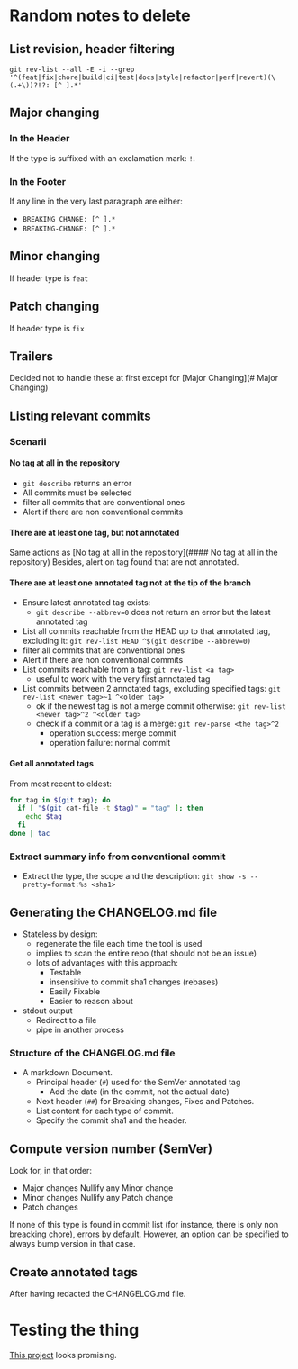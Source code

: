 # Random notes to delete

## List revision, header filtering

`git rev-list --all -E -i --grep '^(feat|fix|chore|build|ci|test|docs|style|refactor|perf|revert)(\(.+\))?!?: [^ ].*'`

## Major changing

### In the Header

If the type is suffixed with an exclamation mark: `!`.

### In the Footer

If any line in the very last paragraph are either:

- `BREAKING CHANGE: [^ ].*`
- `BREAKING-CHANGE: [^ ].*`

## Minor changing

If header type is `feat`

## Patch changing

If header type is `fix`

## Trailers

Decided not to handle these at first except for [Major Changing](# Major Changing)

## Listing relevant commits

### Scenarii

#### No tag at all in the repository

- `git describe` returns an error
- All commits must be selected
- filter all commits that are conventional ones
- Alert if there are non conventional commits

#### There are at least one tag, but not annotated

Same actions as [No tag at all in the repository](#### No tag at all in the repository)
Besides, alert on tag found that are not annotated.

#### There are at least one annotated tag not at the tip of the branch

- Ensure latest annotated tag exists:
  - `git describe --abbrev=0` does not return an error but the latest annotated
    tag
- List all commits reachable from the HEAD up to that annotated tag, excluding
  it:
  `git rev-list HEAD ^$(git describe --abbrev=0)`
- filter all commits that are conventional ones
- Alert if there are non conventional commits
- List commits reachable from a tag:
  `git rev-list <a tag>`
  - useful to work with the very first annotated tag
- List commits between 2 annotated tags, excluding specified tags:
  `git rev-list <newer tag>~1 ^<older tag>`
  - ok if the newest tag is not a merge commit otherwise:
    `git rev-list <newer tag>^2 ^<older tag>`
  - check if a commit or a tag is a merge:
    `git rev-parse <the tag>^2`
    - operation success: merge commit
    - operation failure: normal commit

#### Get all annotated tags

From most recent to eldest:

``` sh
for tag in $(git tag); do
  if [ "$(git cat-file -t $tag)" = "tag" ]; then
    echo $tag
  fi
done | tac
```

### Extract summary info from conventional commit

- Extract the type, the scope and the description:
  `git show -s --pretty=format:%s <sha1>`

## Generating the CHANGELOG.md file

- Stateless by design:
  - regenerate the file each time the tool is used
  - implies to scan the entire repo (that should not be an issue)
  - lots of advantages with this approach:
    - Testable
    - insensitive to commit sha1 changes (rebases)
    - Easily Fixable
    - Easier to reason about
- stdout output
  - Redirect to a file
  - pipe in another process

### Structure of the CHANGELOG.md file

- A markdown Document.
    - Principal header (`#`) used for the SemVer annotated tag
      - Add the date (in the commit, not the actual date)
    - Next header (`##`) for Breaking changes, Fixes and Patches.
    - List content for each type of commit.
    - Specify the commit sha1 and the header.

## Compute version number (SemVer)

Look for, in that order:

- Major changes
  Nullify any Minor change
- Minor changes
  Nullify any Patch change
- Patch changes

If none of this type is found in commit list (for instance, there is only non
breacking chore), errors by default. However, an option can be specified to
always bump version in that case.

## Create annotated tags

After having redacted the CHANGELOG.md file.

# Testing the thing

[This project](https://github.com/bats-core/bats-core) looks promising.


